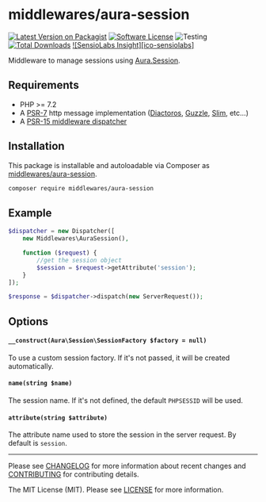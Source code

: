 # middlewares/aura-session

[![Latest Version on Packagist][ico-version]][link-packagist]
[![Software License][ico-license]](LICENSE)
![Testing][ico-ga]
[![Total Downloads][ico-downloads]][link-downloads]
[![SensioLabs Insight][ico-sensiolabs]][link-sensiolabs]

Middleware to manage sessions using [Aura.Session](https://github.com/auraphp/Aura.Session).

## Requirements

* PHP >= 7.2
* A [PSR-7](https://packagist.org/providers/psr/http-message-implementation) http message implementation ([Diactoros](https://github.com/zendframework/zend-diactoros), [Guzzle](https://github.com/guzzle/psr7), [Slim](https://github.com/slimphp/Slim), etc...)
* A [PSR-15 middleware dispatcher](https://github.com/middlewares/awesome-psr15-middlewares#dispatcher)

## Installation

This package is installable and autoloadable via Composer as [middlewares/aura-session](https://packagist.org/packages/middlewares/aura-session).

```sh
composer require middlewares/aura-session
```

## Example

```php
$dispatcher = new Dispatcher([
	new Middlewares\AuraSession(),

    function ($request) {
        //get the session object
        $session = $request->getAttribute('session');
    }
]);

$response = $dispatcher->dispatch(new ServerRequest());
```

## Options

#### `__construct(Aura\Session\SessionFactory $factory = null)`

To use a custom session factory. If it's not passed, it will be created automatically.

#### `name(string $name)`

The session name. If it's not defined, the default `PHPSESSID` will be used.

#### `attribute(string $attribute)`

The attribute name used to store the session in the server request. By default is `session`.

---

Please see [CHANGELOG](CHANGELOG.md) for more information about recent changes and [CONTRIBUTING](CONTRIBUTING.md) for contributing details.

The MIT License (MIT). Please see [LICENSE](LICENSE) for more information.

[ico-version]: https://img.shields.io/packagist/v/middlewares/aura-session.svg?style=flat-square
[ico-license]: https://img.shields.io/badge/license-MIT-brightgreen.svg?style=flat-square
[ico-ga]: https://github.com/middlewares/aura-session/workflows/testing/badge.svg
[ico-downloads]: https://img.shields.io/packagist/dt/middlewares/aura-session.svg?style=flat-square

[link-packagist]: https://packagist.org/packages/middlewares/aura-session
[link-downloads]: https://packagist.org/packages/middlewares/aura-session
[link-sensiolabs]: https://insight.sensiolabs.com/projects/174fe6b4-f522-49e4-9bab-2c7bf212d389
